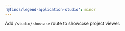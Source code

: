 ```yaml
---
'@finos/legend-application-studio': minor
---
```


Add `/studio/showcase` route to showcase project viewer.


